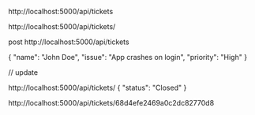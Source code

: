 http://localhost:5000/api/tickets


http://localhost:5000/api/tickets/<ticketId>


post
http://localhost:5000/api/tickets

{
  "name": "John Doe",
  "issue": "App crashes on login",
  "priority": "High"
}



// update

http://localhost:5000/api/tickets/<ticketId>
{
  "status": "Closed"
}






http://localhost:5000/api/tickets/68d4efe2469a0c2dc82770d8  